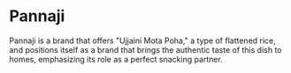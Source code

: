 # Pannaji
Pannaji is a brand that offers "Ujjaini Mota Poha," a type of flattened rice, and positions itself as a brand that brings the authentic taste of this dish to homes, emphasizing its role as a perfect snacking partner. 
